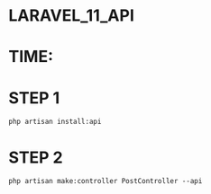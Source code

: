 # LARAVEL_11_API
# TIME: 

# STEP 1
```php artisan install:api```

# STEP 2 
```php artisan make:controller PostController --api```
